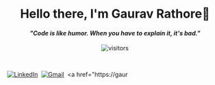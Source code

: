 <p>
  <h1 align="center"><b>Hello there, I'm Gaurav Rathore👋</b></h1>
</p>

<p>
  <h4 align="center"><b><i>"Code is like humor. When you have to explain it, it's bad."</i></b></h4>
</p>

<p align="center">
    <img align="center" alt="visitors" src="https://profile-counter.glitch.me/gauravrathore26/count.svg" />
</p>

<p align="center">
<br>

<a href="https://www.linkedin.com/in/gauravrathore26/"><img src="https://img.shields.io/badge/linkedin-%230077B5.svg?&style=for-the-badge&logo=linkedin&logoColor=white" alt="LinkedIn" /></a>&nbsp;
<a href="mailto:gauravrathore@example.com?subject=Hello%20Gaurav"><img src="https://img.shields.io/badge/gmail-%23D14836.svg?&style=for-the-badge&logo=gmail&logoColor=white" alt="Gmail"/></a>&nbsp;
<a href="https://gaur
